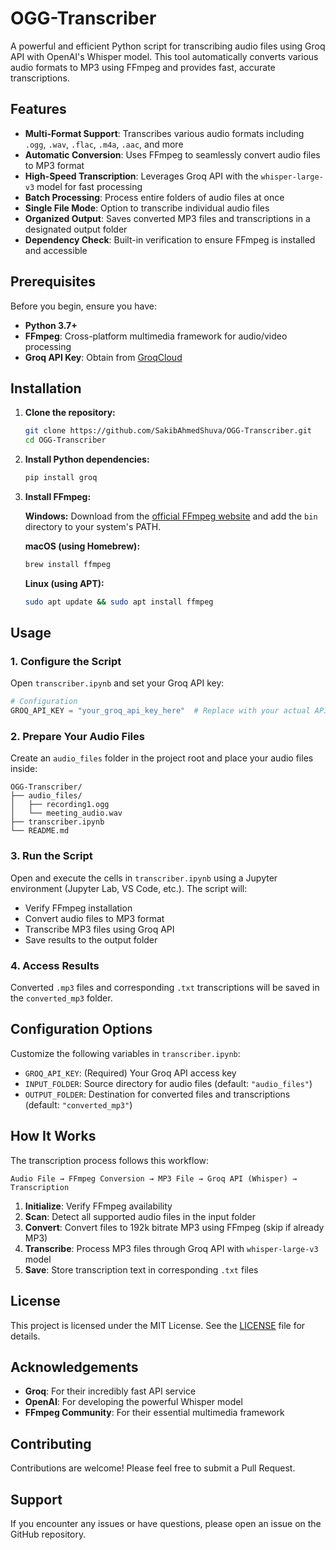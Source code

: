 # OGG-Transcriber

A powerful and efficient Python script for transcribing audio files using Groq API with OpenAI's Whisper model. This tool automatically converts various audio formats to MP3 using FFmpeg and provides fast, accurate transcriptions.

## Features

- **Multi-Format Support**: Transcribes various audio formats including `.ogg`, `.wav`, `.flac`, `.m4a`, `.aac`, and more
- **Automatic Conversion**: Uses FFmpeg to seamlessly convert audio files to MP3 format
- **High-Speed Transcription**: Leverages Groq API with the `whisper-large-v3` model for fast processing
- **Batch Processing**: Process entire folders of audio files at once
- **Single File Mode**: Option to transcribe individual audio files
- **Organized Output**: Saves converted MP3 files and transcriptions in a designated output folder
- **Dependency Check**: Built-in verification to ensure FFmpeg is installed and accessible

## Prerequisites

Before you begin, ensure you have:

- **Python 3.7+**
- **FFmpeg**: Cross-platform multimedia framework for audio/video processing
- **Groq API Key**: Obtain from [GroqCloud](https://groq.com)

## Installation

1. **Clone the repository:**
   ```bash
   git clone https://github.com/SakibAhmedShuva/OGG-Transcriber.git
   cd OGG-Transcriber
   ```

2. **Install Python dependencies:**
   ```bash
   pip install groq
   ```

3. **Install FFmpeg:**
   
   **Windows:** Download from the [official FFmpeg website](https://ffmpeg.org/download.html) and add the `bin` directory to your system's PATH.
   
   **macOS (using Homebrew):**
   ```bash
   brew install ffmpeg
   ```
   
   **Linux (using APT):**
   ```bash
   sudo apt update && sudo apt install ffmpeg
   ```

## Usage

### 1. Configure the Script

Open `transcriber.ipynb` and set your Groq API key:

```python
# Configuration
GROQ_API_KEY = "your_groq_api_key_here"  # Replace with your actual API key
```

### 2. Prepare Your Audio Files

Create an `audio_files` folder in the project root and place your audio files inside:

```
OGG-Transcriber/
├── audio_files/
│   ├── recording1.ogg
│   └── meeting_audio.wav
├── transcriber.ipynb
└── README.md
```

### 3. Run the Script

Open and execute the cells in `transcriber.ipynb` using a Jupyter environment (Jupyter Lab, VS Code, etc.). The script will:

- Verify FFmpeg installation
- Convert audio files to MP3 format
- Transcribe MP3 files using Groq API
- Save results to the output folder

### 4. Access Results

Converted `.mp3` files and corresponding `.txt` transcriptions will be saved in the `converted_mp3` folder.

## Configuration Options

Customize the following variables in `transcriber.ipynb`:

- `GROQ_API_KEY`: (Required) Your Groq API access key
- `INPUT_FOLDER`: Source directory for audio files (default: `"audio_files"`)
- `OUTPUT_FOLDER`: Destination for converted files and transcriptions (default: `"converted_mp3"`)

## How It Works

The transcription process follows this workflow:

```
Audio File → FFmpeg Conversion → MP3 File → Groq API (Whisper) → Transcription
```

1. **Initialize**: Verify FFmpeg availability
2. **Scan**: Detect all supported audio files in the input folder
3. **Convert**: Convert files to 192k bitrate MP3 using FFmpeg (skip if already MP3)
4. **Transcribe**: Process MP3 files through Groq API with `whisper-large-v3` model
5. **Save**: Store transcription text in corresponding `.txt` files

## License

This project is licensed under the MIT License. See the [LICENSE](LICENSE) file for details.

## Acknowledgements

- **Groq**: For their incredibly fast API service
- **OpenAI**: For developing the powerful Whisper model
- **FFmpeg Community**: For their essential multimedia framework

## Contributing

Contributions are welcome! Please feel free to submit a Pull Request.

## Support

If you encounter any issues or have questions, please open an issue on the GitHub repository.
